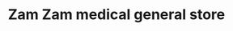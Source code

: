 ---
title: "Zam Zam medical general store"
url: /khrchy/zam-zam-medical-general-store/
shop: medical supply
---